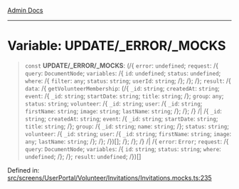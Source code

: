 [Admin Docs](/)

***

# Variable: UPDATE/_ERROR/_MOCKS

> `const` **UPDATE/_ERROR/_MOCKS**: (/{ `error`: `undefined`; `request`: /{ `query`: `DocumentNode`; `variables`: /{ `id`: `undefined`; `status`: `undefined`; `where`: /{ `filter`: `any`; `status`: `string`; `userId`: `string`; /}; /}; /}; `result`: /{ `data`: /{ `getVolunteerMembership`: (/{ `_id`: `string`; `createdAt`: `string`; `event`: /{ `_id`: `string`; `startDate`: `string`; `title`: `string`; /}; `group`: `any`; `status`: `string`; `volunteer`: /{ `_id`: `string`; `user`: /{ `_id`: `string`; `firstName`: `string`; `image`: `string`; `lastName`: `string`; /}; /}; /} /| /{ `_id`: `string`; `createdAt`: `string`; `event`: /{ `_id`: `string`; `startDate`: `string`; `title`: `string`; /}; `group`: /{ `_id`: `string`; `name`: `string`; /}; `status`: `string`; `volunteer`: /{ `_id`: `string`; `user`: /{ `_id`: `string`; `firstName`: `string`; `image`: `any`; `lastName`: `string`; /}; /}; /})[]; /}; /}; /} /| /{ `error`: `Error`; `request`: /{ `query`: `DocumentNode`; `variables`: /{ `id`: `string`; `status`: `string`; `where`: `undefined`; /}; /}; `result`: `undefined`; /})[]

Defined in: [src/screens/UserPortal/Volunteer/Invitations/Invitations.mocks.ts:235](https://github.com/PalisadoesFoundation/talawa-admin/blob/main/src/screens/UserPortal/Volunteer/Invitations/Invitations.mocks.ts#L235)
